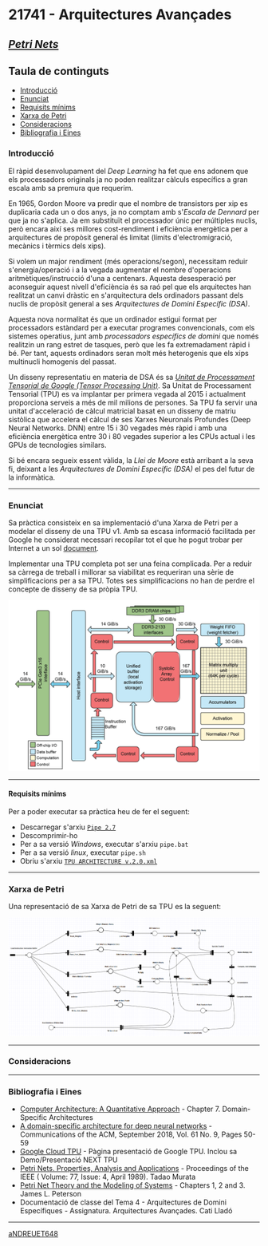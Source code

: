 # 21741 - Arquitectures Avançades

## [***Petri Nets***](https://github.com/aNDREUET648/aa.aa_PetriNets)


## Taula de continguts
- [Introducció](#introducció)
- [Enunciat](#enunciat)
- [Requisits mínims](#requisits-mínims)
- [Xarxa de Petri](#xarxa-de-petri)
- [Consideracions](#consideracions)
- [Bibliografia i Eines](#bibliografia-i-eines)

### Introducció

   El ràpid desenvolupament del *Deep Learning* ha fet que ens adonem que els processadors originals ja no poden realitzar càlculs específics a gran escala amb sa premura que requerim.

   En 1965, Gordon Moore va predir que el nombre de transistors per xip es duplicaria cada un o dos anys, ja no comptam amb s'*Escala de Dennard* per que ja no s'aplica. Ja em substituït el processador únic per múltiples nuclis, però encara així ses millores cost-rendiment i eficiència energètica per a arquitectures de propòsit general és limitat (límits d'electromigració, mecànics i tèrmics dels xips). 

   Si volem un major rendiment (més operacions/segon), necessitam reduir s'energia/operació i a la vegada augmentar el nombre d'operacions aritmètiques/instrucció d'una a centenars. Aquesta desesperació per aconseguir aquest nivell d'eficiència és sa raó pel que els arquitectes han realitzat un canvi dràstic en s'arquitectura dels ordinadors passant dels nuclis de propòsit general a ses *Arquitectures de Domini Específic (DSA)*.
   
   Aquesta nova normalitat és que un ordinador estigui format per processadors estàndard per a executar programes convencionals, com els sistemes operatius, junt amb *processadors específics de domini* que només realitzin un rang estret de tasques, però que les fa extremadament ràpid i bé. Per tant, aquests ordinadors seran molt més heterogenis que els xips multinucli homogenis del passat.
   
   Un disseny representatiu en materia de DSA és sa *[Unitat de Processament Tensorial de Google (Tensor Processing Unit)](https://en.wikipedia.org/wiki/Tensor_Processing_Unit)*. Sa Unitat de Processament Tensorial (TPU) es va implantar per primera vegada al 2015 i actualment proporciona serveis a més de mil milions de persones. Sa TPU fa servir una unitat d'acceleració de càlcul matricial basat en un disseny de matriu sistòlica que accelera el càlcul de ses Xarxes Neuronals Profundes (Deep Neural Networks. DNN) entre 15 i 30 vegades més ràpid i amb una eficiència energètica entre 30 i 80 vegades superior a les CPUs actual i les GPUs de tecnologies similars.

   Si bé encara segueix essent vàlida, la *Llei de Moore* està arribant a la seva fi, deixant a les *Arquitectures de Domini Específic (DSA)* el pes del futur de la informàtica.
      

---

### Enunciat

Sa pràctica consisteix en sa implementació d'una Xarxa de Petri per a modelar el disseny de una TPU v1. Amb sa escasa informació facilitada per Google he considerat necessari recopilar tot el que he pogut trobar per Internet a un sol [document](./DSA-TPU_architecture.pdf).

Implementar una TPU completa pot ser una feina complicada. Per a reduir sa càrrega de treball i millorar sa viabilitat es requeriran una sèrie de simplificacions per a sa TPU. Totes ses simplificacions no han de perdre el concepte de disseny de sa pròpia TPU.

![Diagrama de Blocs](./tpu_block_diagram.png?raw=true "Diagrama de Blocs de la TPU")

---
#### Requisits mínims

Per a poder executar sa pràctica heu de fer el seguent:
  - Descarregar s'arxiu [```Pipe 2.7```](./pipe2.7/pipe2.7%5B20131028%5D.zip)
  - Descomprimir-ho
  - Per a sa versió *Windows*, executar s'arxiu ```pipe.bat```
  - Per a sa versió *linux*, executar ```pipe.sh```
  - Obriu s'arxiu [```TPU ARCHITECTURE v.2.0.xml```](./TPU%20ARCHITECTURE%20v.2.0.xml)

---
### Xarxa de Petri

Una representació de sa Xarxa de Petri de sa TPU es la seguent:

![Xarxa de Petri](./tpu_petri_net.PNG?raw=true "Xarxa de Petri de la TPU")

---

### Consideracions



---

### Bibliografia i Eines

  - [Computer Architecture: A Quantitative Approach](https://www.elsevier.com/books/computer-architecture/hennessy/978-0-12-811905-1) - Chapter 7. Domain-Specific Architectures
  - [A domain-specific architecture for deep neural networks](https://dl.acm.org/doi/pdf/10.1145/3154484) - Communications of the ACM, September 2018, Vol. 61 No. 9, Pages 50-59
  - [Google Cloud TPU](https://cloud.google.com/tpu) - Pàgina presentació de Google TPU. Inclou sa Demo/Presentació NEXT TPU
  - [Petri Nets. Properties, Analysis and Applications](./Murata%20-%20Petri%20Nets%20-%20Properties%2C%20Analysis%20and%20Applications.pdf) - Proceedings of the IEEE ( Volume: 77, Issue: 4, April 1989). Tadao Murata
  - [Petri Net Theory and the Modeling of Systems](https://www.amazon.es/Petri-Net-Theory-Modeling-Systems/dp/1080591176) - Chapters 1, 2 and 3. James L. Peterson
  - Documentació de classe del Tema 4 - Arquitectures de Domini Específiques - Assignatura. Arquitectures Avançades. Cati Lladó


---
[aNDREUET648](https://github.com/aNDREUET648)
